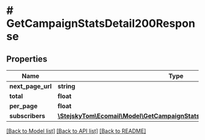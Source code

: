 # # GetCampaignStatsDetail200Response

## Properties

Name | Type | Description | Notes
------------ | ------------- | ------------- | -------------
**next_page_url** | **string** |  | [optional]
**total** | **float** |  | [optional]
**per_page** | **float** |  | [optional]
**subscribers** | [**\StejskyTom\Ecomail\Model\GetCampaignStatsDetail200ResponseSubscribers**](GetCampaignStatsDetail200ResponseSubscribers.md) |  | [optional]

[[Back to Model list]](../../README.md#models) [[Back to API list]](../../README.md#endpoints) [[Back to README]](../../README.md)
